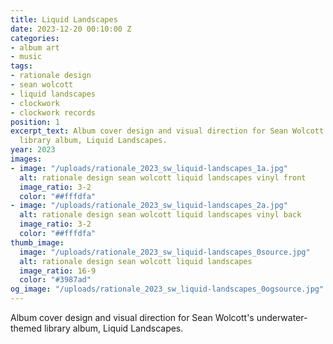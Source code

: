 ```yaml
---
title: Liquid Landscapes
date: 2023-12-20 00:10:00 Z
categories:
- album art
- music
tags:
- rationale design
- sean wolcott
- liquid landscapes
- clockwork
- clockwork records
position: 1
excerpt_text: Album cover design and visual direction for Sean Wolcott's underwater-themed
  library album, Liquid Landscapes.
year: 2023
images:
- image: "/uploads/rationale_2023_sw_liquid-landscapes_1a.jpg"
  alt: rationale design sean wolcott liquid landscapes vinyl front
  image_ratio: 3-2
  color: "##fffdfa"
- image: "/uploads/rationale_2023_sw_liquid-landscapes_2a.jpg"
  alt: rationale design sean wolcott liquid landscapes vinyl back
  image_ratio: 3-2
  color: "##fffdfa"
thumb_image:
  image: "/uploads/rationale_2023_sw_liquid-landscapes_0source.jpg"
  alt: rationale design sean wolcott liquid landscapes
  image_ratio: 16-9
  color: "#3987ad"
og_image: "/uploads/rationale_2023_sw_liquid-landscapes_0ogsource.jpg"
---
```


Album cover design and visual direction for Sean Wolcott's underwater-themed library album, Liquid Landscapes.
